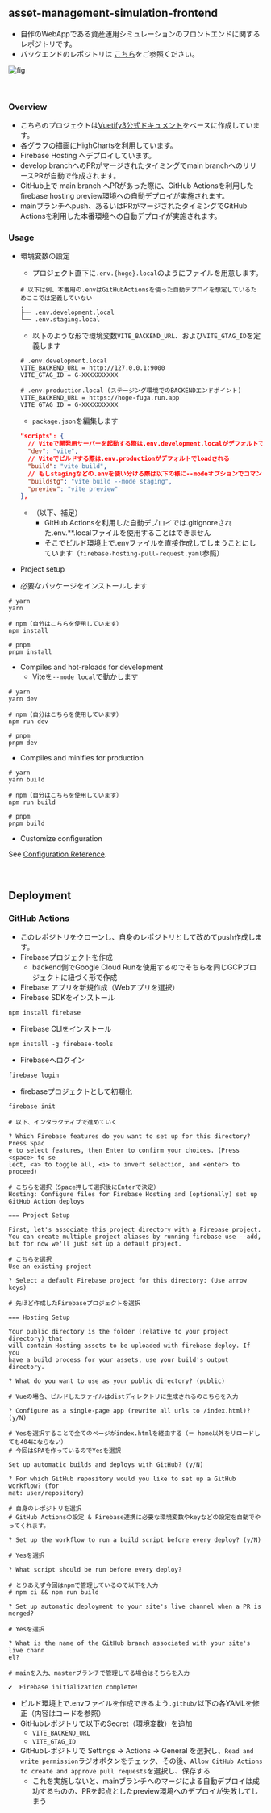 ## asset-management-simulation-frontend

- 自作のWebAppである資産運用シミュレーションのフロントエンドに関するレポジトリです。
- バックエンドのレポジトリは [こちら](https://github.com/spider-man-tm/asset-management-simulation-backend)をご参照ください。

![fig](architect.png)

<br />

### Overview
- こちらのプロジェクトは[Vuetify3公式ドキュメント](https://vuetifyjs.com/en/getting-started/installation/)をベースに作成しています。
- 各グラフの描画にHighChartsを利用しています。
- Firebase Hosting へデプロイしています。
- develop branchへのPRがマージされたタイミングでmain branchへのリリースPRが自動で作成されます。
- GitHub上で main branch へPRがあった際に、GitHub Actionsを利用したfirebase hosting preview環境への自動デプロイが実施されます。
- mainブランチへpush、あるいはPRがマージされたタイミングでGitHub Actionsを利用した本番環境への自動デプロイが実施されます。

### Usage
- 環境変数の設定
  - プロジェクト直下に`.env.{hoge}.local`のようにファイルを用意します。
  ``` shell
  # 以下は例、本番用の.envはGitHubActionsを使った自動デプロイを想定しているためここでは定義していない
  .
  ├── .env.development.local
  └── .env.staging.local
  ```
  - 以下のような形で環境変数`VITE_BACKEND_URL`、および`VITE_GTAG_ID`を定義します
  ``` shell
  # .env.development.local
  VITE_BACKEND_URL = http://127.0.0.1:9000
  VITE_GTAG_ID = G-XXXXXXXXXX
  ```
  ``` shell
  # .env.production.local (ステージング環境でのBACKENDエンドポイント)
  VITE_BACKEND_URL = https://hoge-fuga.run.app
  VITE_GTAG_ID = G-XXXXXXXXXX
  ```
  - `package.json`を編集します
  ``` json
  "scripts": {
    // Viteで開発用サーバーを起動する際は.env.development.localがデフォルトでloadされる
    "dev": "vite",
    // Viteでビルドする際は.env.productionがデフォルトでloadされる
    "build": "vite build",
    // もしstagingなどの.envを使い分ける際は以下の様に--modeオプションでコマンドを追加していく
    "buildstg": "vite build --mode staging",
    "preview": "vite preview"
  },
  ```
  - （以下、補足）
    - GitHub Actionsを利用した自動デプロイでは.gitignoreされた.env.**.localファイルを使用することはできません
    - そこでビルド環境上で.envファイルを直接作成してしまうことにしています（`firebase-hosting-pull-request.yaml`参照）

-  Project setup
  - 必要なパッケージをインストールします
```
# yarn
yarn

# npm（自分はこちらを使用しています）
npm install

# pnpm
pnpm install
```

- Compiles and hot-reloads for development
  - Viteを`--mode local`で動かします
```
# yarn
yarn dev

# npm（自分はこちらを使用しています）
npm run dev

# pnpm
pnpm dev
```

- Compiles and minifies for production
```
# yarn
yarn build

# npm（自分はこちらを使用しています）
npm run build

# pnpm
pnpm build
```

- Customize configuration

See [Configuration Reference](https://vitejs.dev/config/).

<br />

## Deployment

### GitHub Actions
- このレポジトリをクローンし、自身のレポジトリとして改めてpush作成します。
- Firebaseプロジェクトを作成
  - backend側でGoogle Cloud Runを使用するのでそちらを同じGCPプロジェクトに紐づく形で作成
- Firebase アプリを新規作成（Webアプリを選択）
- Firebase SDKをインストール
``` shell
npm install firebase
```
- Firebase CLIをインストール
``` shell
npm install -g firebase-tools
```
- Firebaseへログイン
``` shell
firebase login
```
- firebaseプロジェクトとして初期化
``` shell
firebase init
```

```
# 以下、インタラクティブで進めていく

? Which Firebase features do you want to set up for this directory? Press Spac
e to select features, then Enter to confirm your choices. (Press <space> to se
lect, <a> to toggle all, <i> to invert selection, and <enter> to proceed)

# こちらを選択（Space押して選択後にEnterで決定）
Hosting: Configure files for Firebase Hosting and (optionally) set up GitHub Action deploys

=== Project Setup

First, let's associate this project directory with a Firebase project.
You can create multiple project aliases by running firebase use --add,
but for now we'll just set up a default project.

# こちらを選択
Use an existing project

? Select a default Firebase project for this directory: (Use arrow keys)

# 先ほど作成したFirebaseプロジェクトを選択

=== Hosting Setup

Your public directory is the folder (relative to your project directory) that
will contain Hosting assets to be uploaded with firebase deploy. If you
have a build process for your assets, use your build's output directory.

? What do you want to use as your public directory? (public)

# Vueの場合、ビルドしたファイルはdistディレクトリに生成されるのこちらを入力

? Configure as a single-page app (rewrite all urls to /index.html)? (y/N)

# Yesを選択することで全てのページがindex.htmlを経由する（＝ home以外をリロードしても404にならない）
# 今回はSPAを作っているのでYesを選択

Set up automatic builds and deploys with GitHub? (y/N)

? For which GitHub repository would you like to set up a GitHub workflow? (for
mat: user/repository)

# 自身のレポジトリを選択
# GitHub Actionsの設定 & Firebase連携に必要な環境変数やkeyなどの設定を自動でやってくれます。

? Set up the workflow to run a build script before every deploy? (y/N)

# Yesを選択

? What script should be run before every deploy?

# とりあえず今回はnpmで管理しているので以下を入力
# npm ci && npm run build

? Set up automatic deployment to your site's live channel when a PR is merged?

# Yesを選択

? What is the name of the GitHub branch associated with your site's live chann
el?

# mainを入力、masterブランチで管理してる場合はそちらを入力

✔  Firebase initialization complete!
```

- ビルド環境上で.envファイルを作成できるよう`.github/`以下の各YAMLを修正（内容はコードを参照）
- GitHubレポジトリで以下のSecret（環境変数）を追加
  - `VITE_BACKEND_URL`
  - `VITE_GTAG_ID`
- GitHubレポジトリで Settings → Actions → General を選択し、`Read and write permission`ラジオボタンをチェック、その後、`Allow GitHub Actions to create and approve pull requests`を選択し、保存する
  - これを実施しないと、mainブランチへのマージによる自動デプロイは成功するものの、PRを起点としたpreview環境へのデプロイが失敗してしまう
